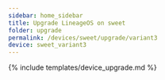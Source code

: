 ```yaml
---
sidebar: home_sidebar
title: Upgrade LineageOS on sweet
folder: upgrade
permalink: /devices/sweet/upgrade/variant3
device: sweet_variant3
---
```

{% include templates/device_upgrade.md %}
